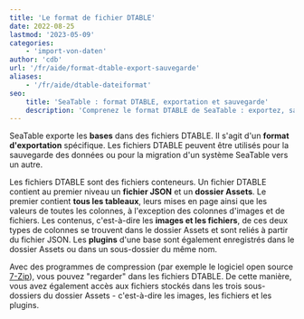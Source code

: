 ```yaml
---
title: 'Le format de fichier DTABLE'
date: 2022-08-25
lastmod: '2023-05-09'
categories:
    - 'import-von-daten'
author: 'cdb'
url: '/fr/aide/format-dtable-export-sauvegarde'
aliases:
    - '/fr/aide/dtable-dateiformat'
seo:
    title: 'SeaTable : format DTABLE, exportation et sauvegarde'
    description: 'Comprenez le format DTABLE de SeaTable : exportez, sauvegardez, migrez vos bases avec fichiers JSON et dossiers d’assets bien structurés.'
---
```


SeaTable exporte les **bases** dans des fichiers DTABLE. Il s'agit d'un **format d'exportation** spécifique. Les fichiers DTABLE peuvent être utilisés pour la sauvegarde des données ou pour la migration d'un système SeaTable vers un autre.

Les fichiers DTABLE sont des fichiers conteneurs. Un fichier DTABLE contient au premier niveau un **fichier JSON** et un **dossier Assets**. Le premier contient **tous les tableaux**, leurs mises en page ainsi que les valeurs de toutes les colonnes, à l'exception des colonnes d'images et de fichiers. Les contenus, c'est-à-dire les **images et les fichiers**, de ces deux types de colonnes se trouvent dans le dossier Assets et sont reliés à partir du fichier JSON. Les **plugins** d'une base sont également enregistrés dans le dossier Assets ou dans un sous-dossier du même nom.

Avec des programmes de compression (par exemple le logiciel open source [7-Zip](https://www.7-zip.org/)), vous pouvez "regarder" dans les fichiers DTABLE. De cette manière, vous avez également accès aux fichiers stockés dans les trois sous-dossiers du dossier Assets - c'est-à-dire les images, les fichiers et les plugins.
